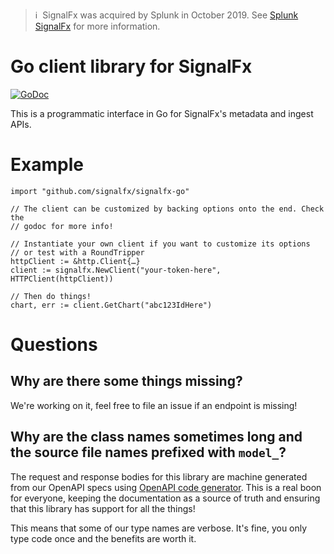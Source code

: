 >ℹ️&nbsp;&nbsp;SignalFx was acquired by Splunk in October 2019. See [Splunk SignalFx](https://www.splunk.com/en_us/investor-relations/acquisitions/signalfx.html) for more information.

# Go client library for SignalFx

[![GoDoc](https://godoc.org/github.com/signalfx/signalfx-go?status.svg)](https://godoc.org/github.com/signalfx/signalfx-go)

This is a programmatic interface in Go for SignalFx's metadata and ingest APIs.

# Example

```
import "github.com/signalfx/signalfx-go"

// The client can be customized by backing options onto the end. Check the
// godoc for more info!

// Instantiate your own client if you want to customize its options
// or test with a RoundTripper
httpClient := &http.Client{…}
client := signalfx.NewClient("your-token-here", HTTPClient(httpClient))

// Then do things!
chart, err := client.GetChart("abc123IdHere")
```

# Questions

## Why are there some things missing?

We're working on it, feel free to file an issue if an endpoint is missing!

## Why are the class names sometimes long and the source file names prefixed with `model_`?

The request and response bodies for this library are machine generated from our OpenAPI specs using [OpenAPI code generator](https://github.com/OpenAPITools/openapi-generator). This is a real boon for everyone, keeping the documentation as a source of truth and ensuring that this library has support for all the things!

This means that some of our type names are verbose. It's fine, you only type code once and the benefits are worth it.
